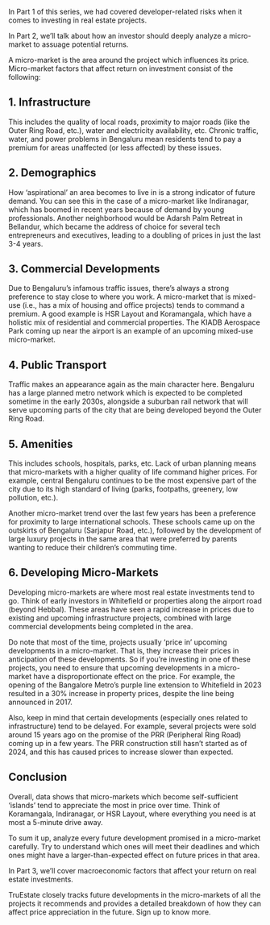 In Part 1 of this series, we had covered developer-related risks when it comes to investing in real estate projects.

In Part 2, we’ll talk about how an investor should deeply analyze a micro-market to assuage potential returns.

A micro-market is the area around the project which influences its price. Micro-market factors that affect return on investment consist of the following:

## 1. Infrastructure
This includes the quality of local roads, proximity to major roads (like the Outer Ring Road, etc.), water and electricity availability, etc. Chronic traffic, water, and power problems in Bengaluru mean residents tend to pay a premium for areas unaffected (or less affected) by these issues.

## 2. Demographics
How ‘aspirational’ an area becomes to live in is a strong indicator of future demand. You can see this in the case of a micro-market like Indiranagar, which has boomed in recent years because of demand by young professionals. Another neighborhood would be Adarsh Palm Retreat in Bellandur, which became the address of choice for several tech entrepreneurs and executives, leading to a doubling of prices in just the last 3-4 years.

## 3. Commercial Developments
Due to Bengaluru’s infamous traffic issues, there’s always a strong preference to stay close to where you work. A micro-market that is mixed-use (i.e., has a mix of housing and office projects) tends to command a premium. A good example is HSR Layout and Koramangala, which have a holistic mix of residential and commercial properties. The KIADB Aerospace Park coming up near the airport is an example of an upcoming mixed-use micro-market.

## 4. Public Transport
Traffic makes an appearance again as the main character here. Bengaluru has a large planned metro network which is expected to be completed sometime in the early 2030s, alongside a suburban rail network that will serve upcoming parts of the city that are being developed beyond the Outer Ring Road.

## 5. Amenities
This includes schools, hospitals, parks, etc. Lack of urban planning means that micro-markets with a higher quality of life command higher prices. For example, central Bengaluru continues to be the most expensive part of the city due to its high standard of living (parks, footpaths, greenery, low pollution, etc.).

Another micro-market trend over the last few years has been a preference for proximity to large international schools. These schools came up on the outskirts of Bengaluru (Sarjapur Road, etc.), followed by the development of large luxury projects in the same area that were preferred by parents wanting to reduce their children’s commuting time.

## 6. Developing Micro-Markets
Developing micro-markets are where most real estate investments tend to go. Think of early investors in Whitefield or properties along the airport road (beyond Hebbal). These areas have seen a rapid increase in prices due to existing and upcoming infrastructure projects, combined with large commercial developments being completed in the area.

Do note that most of the time, projects usually ‘price in’ upcoming developments in a micro-market. That is, they increase their prices in anticipation of these developments. So if you’re investing in one of these projects, you need to ensure that upcoming developments in a micro-market have a disproportionate effect on the price. For example, the opening of the Bangalore Metro’s purple line extension to Whitefield in 2023 resulted in a 30% increase in property prices, despite the line being announced in 2017.

Also, keep in mind that certain developments (especially ones related to infrastructure) tend to be delayed. For example, several projects were sold around 15 years ago on the promise of the PRR (Peripheral Ring Road) coming up in a few years. The PRR construction still hasn’t started as of 2024, and this has caused prices to increase slower than expected.

## Conclusion
Overall, data shows that micro-markets which become self-sufficient ‘islands’ tend to appreciate the most in price over time. Think of Koramangala, Indiranagar, or HSR Layout, where everything you need is at most a 5-minute drive away.

To sum it up, analyze every future development promised in a micro-market carefully. Try to understand which ones will meet their deadlines and which ones might have a larger-than-expected effect on future prices in that area.

In Part 3, we’ll cover macroeconomic factors that affect your return on real estate investments.

TruEstate closely tracks future developments in the micro-markets of all the projects it recommends and provides a detailed breakdown of how they can affect price appreciation in the future. Sign up to know more.